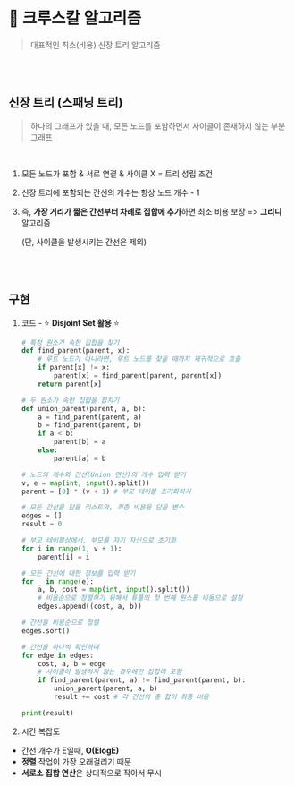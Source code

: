 # 🌲 크루스칼 알고리즘
> 대표적인 최소(비용) 신장 트리 알고리즘

<br><br>

## 신장 트리 (스패닝 트리)
> 하나의 그래프가 있을 때, 모든 노드를 포함하면서 사이클이 존재하지 않는 부분 그래프

<br>

1. 모든 노드가 포함 & 서로 연결 & 사이클 X = 트리 성립 조건
2. 신장 트리에 포함되는 간선의 개수는 항상 노드 개수 - 1
3. 즉, **가장 거리가 짧은 간선부터 차례로 집합에 추가**하면 최소 비용 보장 => **그리디** 알고리즘
    
    (단, 사이클을 발생시키는 간선은 제외)

<br><br>

## 구현
1. 코드 - ⭐️ **Disjoint Set 활용** ⭐️
    ```python
    # 특정 원소가 속한 집합을 찾기
    def find_parent(parent, x):
        # 루트 노드가 아니라면, 루트 노드를 찾을 때까지 재귀적으로 호출
        if parent[x] != x:
            parent[x] = find_parent(parent, parent[x])
        return parent[x]

    # 두 원소가 속한 집합을 합치기
    def union_parent(parent, a, b):
        a = find_parent(parent, a)
        b = find_parent(parent, b)
        if a < b:
            parent[b] = a
        else:
            parent[a] = b

    # 노드의 개수와 간선(Union 연산)의 개수 입력 받기
    v, e = map(int, input().split())
    parent = [0] * (v + 1) # 부모 테이블 초기화하기

    # 모든 간선을 담을 리스트와, 최종 비용을 담을 변수
    edges = []
    result = 0

    # 부모 테이블상에서, 부모를 자기 자신으로 초기화
    for i in range(1, v + 1):
        parent[i] = i

    # 모든 간선에 대한 정보를 입력 받기
    for _ in range(e):
        a, b, cost = map(int, input().split())
        # 비용순으로 정렬하기 위해서 튜플의 첫 번째 원소를 비용으로 설정
        edges.append((cost, a, b))

    # 간선을 비용순으로 정렬
    edges.sort()

    # 간선을 하나씩 확인하며
    for edge in edges:
        cost, a, b = edge
        # 사이클이 발생하지 않는 경우에만 집합에 포함
        if find_parent(parent, a) != find_parent(parent, b):
            union_parent(parent, a, b)
            result += cost # 각 간선의 총 합이 최종 비용

    print(result)
    ```
2. 시간 복잡도
- 간선 개수가 E일때, **O(ElogE)**
- **정렬** 작업이 가장 오래걸리기 때문
- **서로소 집합 연산**은 상대적으로 작아서 무시